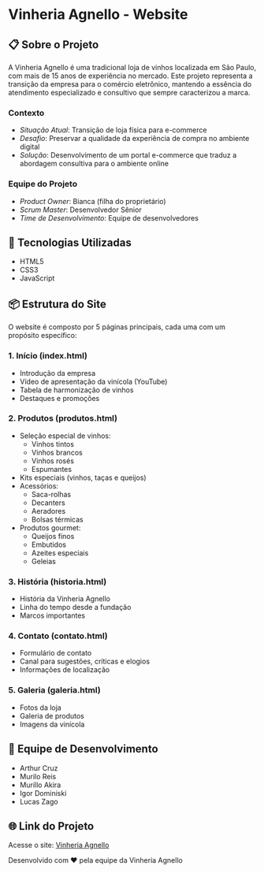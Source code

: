 # Vinheria Agnello - Website

## 📋 Sobre o Projeto

A Vinheria Agnello é uma tradicional loja de vinhos localizada em São Paulo, com mais de 15 anos de experiência no mercado. Este projeto representa a transição da empresa para o comércio eletrônico, mantendo a essência do atendimento especializado e consultivo que sempre caracterizou a marca.

### Contexto
- *Situação Atual*: Transição de loja física para e-commerce
- *Desafio*: Preservar a qualidade da experiência de compra no ambiente digital
- *Solução*: Desenvolvimento de um portal e-commerce que traduz a abordagem consultiva para o ambiente online

### Equipe do Projeto
- *Product Owner*: Bianca (filha do proprietário)
- *Scrum Master*: Desenvolvedor Sênior
- *Time de Desenvolvimento*: Equipe de desenvolvedores

## 🚀 Tecnologias Utilizadas

- HTML5
- CSS3
- JavaScript

## 📦 Estrutura do Site

O website é composto por 5 páginas principais, cada uma com um propósito específico:

### 1. Início (index.html)
- Introdução da empresa
- Vídeo de apresentação da vinícola (YouTube)
- Tabela de harmonização de vinhos
- Destaques e promoções

### 2. Produtos (produtos.html)
- Seleção especial de vinhos:
  - Vinhos tintos
  - Vinhos brancos
  - Vinhos rosés
  - Espumantes
- Kits especiais (vinhos, taças e queijos)
- Acessórios:
  - Saca-rolhas
  - Decanters
  - Aeradores
  - Bolsas térmicas
- Produtos gourmet:
  - Queijos finos
  - Embutidos
  - Azeites especiais
  - Geleias

### 3. História (historia.html)
- História da Vinheria Agnello
- Linha do tempo desde a fundação
- Marcos importantes

### 4. Contato (contato.html)
- Formulário de contato
- Canal para sugestões, críticas e elogios
- Informações de localização

### 5. Galeria (galeria.html)
- Fotos da loja
- Galeria de produtos
- Imagens da vinícola

## 👥 Equipe de Desenvolvimento

- Arthur Cruz
- Murilo Reis
- Murillo Akira
- Igor Dominiski
- Lucas Zago

## 🌐 Link do Projeto

Acesse o site: [Vinheria Agnello](https://github.com/lucascostazago/cp-front-end)

Desenvolvido com ❤️ pela equipe da Vinheria Agnello
